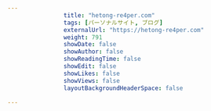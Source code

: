 ---
                title: "hetong-re4per.com"
                tags: [パーソナルサイト, ブログ]
                externalUrl: "https://hetong-re4per.com"
                weight: 791
                showDate: false
                showAuthor: false
                showReadingTime: false
                showEdit: false
                showLikes: false
                showViews: false
                layoutBackgroundHeaderSpace: false
                ---

